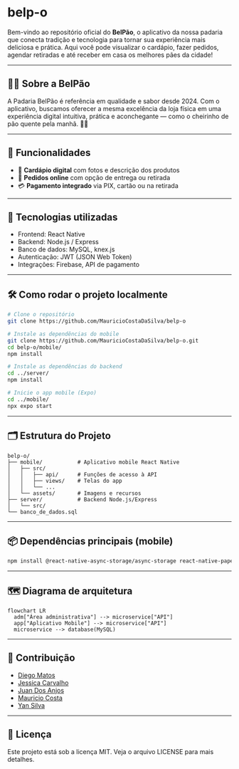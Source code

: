# belp-o

Bem-vindo ao repositório oficial do **BelPão**, o aplicativo da nossa padaria que conecta tradição e tecnologia para tornar sua experiência mais deliciosa e prática. Aqui você pode visualizar o cardápio, fazer pedidos, agendar retiradas e até receber em casa os melhores pães da cidade!

---

## 👨‍🍳 Sobre a BelPão
A Padaria BelPão é referência em qualidade e sabor desde 2024. Com o aplicativo, buscamos oferecer a mesma excelência da loja física em uma experiência digital intuitiva, prática e aconchegante — como o cheirinho de pão quente pela manhã. 🍞✨

---

## 📱 Funcionalidades

- 🥐 **Cardápio digital** com fotos e descrição dos produtos
- 🛒 **Pedidos online** com opção de entrega ou retirada
- 💳 **Pagamento integrado** via PIX, cartão ou na retirada

---

## 🚀 Tecnologias utilizadas

- Frontend: React Native
- Backend: Node.js / Express
- Banco de dados: MySQL, knex.js
- Autenticação: JWT (JSON Web Token)
- Integrações: Firebase, API de pagamento

---

## 🛠️ Como rodar o projeto localmente

```bash
# Clone o repositório
git clone https://github.com/MauricioCostaDaSilva/belp-o

# Instale as dependências do mobile
git clone https://github.com/MauricioCostaDaSilva/belp-o.git
cd belp-o/mobile/
npm install

# Instale as dependências do backend
cd ../server/
npm install

# Inicie o app mobile (Expo)
cd ../mobile/
npx expo start
```

---

## 🗂️ Estrutura do Projeto

```
belp-o/
├── mobile/           # Aplicativo mobile React Native
│   ├── src/
│   │   ├── api/      # Funções de acesso à API
│   │   ├── views/    # Telas do app
│   │   └── ...
│   └── assets/       # Imagens e recursos
├── server/           # Backend Node.js/Express
│   └── src/
└── banco_de_dados.sql
```

---

## 📦 Dependências principais (mobile)

```bash
npm install @react-native-async-storage/async-storage react-native-paper react-router-native
```

---

## 🗺️ Diagrama de arquitetura

```mermaid
flowchart LR
  adm["Área administrativa"] --> microservice["API"]
  app["Aplicativo Mobile"] --> microservice["API"]
  microservice --> database(MySQL)
```

---

## 🤝 Contribuição

- [Diego Matos](https://github.com/dazevedoti)
- [Jessica Carvalho](https://github.com/Jcaroliver02)
- [Juan Dos Anjos](https://github.com/juananjos)
- [Mauricio Costa](https://github.com/MauricioCostaDaSilva)
- [Yan Silva](https://github.com/YanS2D)

---

## 📄 Licença

Este projeto está sob a licença MIT. Veja o arquivo LICENSE para mais detalhes.





